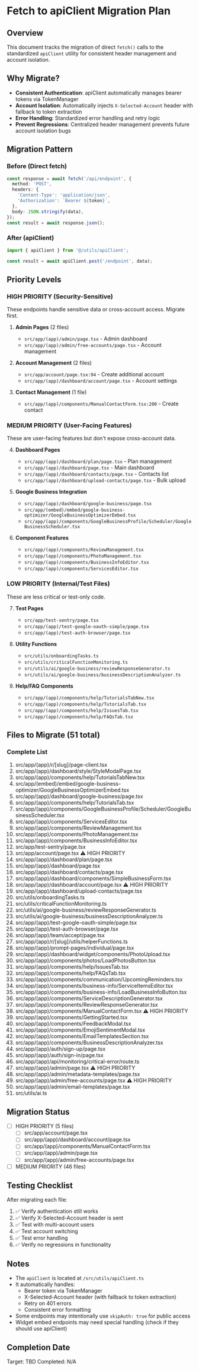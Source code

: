 # Fetch to apiClient Migration Plan

## Overview
This document tracks the migration of direct `fetch()` calls to the standardized `apiClient` utility for consistent header management and account isolation.

## Why Migrate?
- **Consistent Authentication**: apiClient automatically manages bearer tokens via TokenManager
- **Account Isolation**: Automatically injects `X-Selected-Account` header with fallback to token extraction
- **Error Handling**: Standardized error handling and retry logic
- **Prevent Regressions**: Centralized header management prevents future account isolation bugs

## Migration Pattern

### Before (Direct fetch)
```typescript
const response = await fetch('/api/endpoint', {
  method: 'POST',
  headers: {
    'Content-Type': 'application/json',
    'Authorization': `Bearer ${token}`,
  },
  body: JSON.stringify(data),
});
const result = await response.json();
```

### After (apiClient)
```typescript
import { apiClient } from '@/utils/apiClient';

const result = await apiClient.post('/endpoint', data);
```

## Priority Levels

### HIGH PRIORITY (Security-Sensitive)
These endpoints handle sensitive data or cross-account access. Migrate first.

1. **Admin Pages** (2 files)
   - `src/app/(app)/admin/page.tsx` - Admin dashboard
   - `src/app/(app)/admin/free-accounts/page.tsx` - Account management

2. **Account Management** (2 files)
   - `src/app/account/page.tsx:94` - Create additional account
   - `src/app/(app)/dashboard/account/page.tsx` - Account settings

3. **Contact Management** (1 file)
   - `src/app/(app)/components/ManualContactForm.tsx:200` - Create contact

### MEDIUM PRIORITY (User-Facing Features)
These are user-facing features but don't expose cross-account data.

4. **Dashboard Pages**
   - `src/app/(app)/dashboard/plan/page.tsx` - Plan management
   - `src/app/(app)/dashboard/page.tsx` - Main dashboard
   - `src/app/(app)/dashboard/contacts/page.tsx` - Contacts list
   - `src/app/(app)/dashboard/upload-contacts/page.tsx` - Bulk upload

5. **Google Business Integration**
   - `src/app/(app)/dashboard/google-business/page.tsx`
   - `src/app/(embed)/embed/google-business-optimizer/GoogleBusinessOptimizerEmbed.tsx`
   - `src/app/(app)/components/GoogleBusinessProfile/Scheduler/GoogleBusinessScheduler.tsx`

6. **Component Features**
   - `src/app/(app)/components/ReviewManagement.tsx`
   - `src/app/(app)/components/PhotoManagement.tsx`
   - `src/app/(app)/components/BusinessInfoEditor.tsx`
   - `src/app/(app)/components/ServicesEditor.tsx`

### LOW PRIORITY (Internal/Test Files)
These are less critical or test-only code.

7. **Test Pages**
   - `src/app/test-sentry/page.tsx`
   - `src/app/(app)/test-google-oauth-simple/page.tsx`
   - `src/app/(app)/test-auth-browser/page.tsx`

8. **Utility Functions**
   - `src/utils/onboardingTasks.ts`
   - `src/utils/criticalFunctionMonitoring.ts`
   - `src/utils/ai/google-business/reviewResponseGenerator.ts`
   - `src/utils/ai/google-business/businessDescriptionAnalyzer.ts`

9. **Help/FAQ Components**
   - `src/app/(app)/components/help/TutorialsTabNew.tsx`
   - `src/app/(app)/components/help/TutorialsTab.tsx`
   - `src/app/(app)/components/help/IssuesTab.tsx`
   - `src/app/(app)/components/help/FAQsTab.tsx`

## Files to Migrate (51 total)

### Complete List
1. src/app/(app)/r/[slug]/page-client.tsx
2. src/app/(app)/dashboard/style/StyleModalPage.tsx
3. src/app/(app)/components/help/TutorialsTabNew.tsx
4. src/app/(embed)/embed/google-business-optimizer/GoogleBusinessOptimizerEmbed.tsx
5. src/app/(app)/dashboard/google-business/page.tsx
6. src/app/(app)/components/help/TutorialsTab.tsx
7. src/app/(app)/components/GoogleBusinessProfile/Scheduler/GoogleBusinessScheduler.tsx
8. src/app/(app)/components/ServicesEditor.tsx
9. src/app/(app)/components/ReviewManagement.tsx
10. src/app/(app)/components/PhotoManagement.tsx
11. src/app/(app)/components/BusinessInfoEditor.tsx
12. src/app/test-sentry/page.tsx
13. src/app/account/page.tsx ⚠️ HIGH PRIORITY
14. src/app/(app)/dashboard/plan/page.tsx
15. src/app/(app)/dashboard/page.tsx
16. src/app/(app)/dashboard/contacts/page.tsx
17. src/app/(app)/dashboard/components/SimpleBusinessForm.tsx
18. src/app/(app)/dashboard/account/page.tsx ⚠️ HIGH PRIORITY
19. src/app/(app)/dashboard/upload-contacts/page.tsx
20. src/utils/onboardingTasks.ts
21. src/utils/criticalFunctionMonitoring.ts
22. src/utils/ai/google-business/reviewResponseGenerator.ts
23. src/utils/ai/google-business/businessDescriptionAnalyzer.ts
24. src/app/(app)/test-google-oauth-simple/page.tsx
25. src/app/(app)/test-auth-browser/page.tsx
26. src/app/(app)/team/accept/page.tsx
27. src/app/(app)/r/[slug]/utils/helperFunctions.ts
28. src/app/(app)/prompt-pages/individual/page.tsx
29. src/app/(app)/dashboard/widget/components/PhotoUpload.tsx
30. src/app/(app)/components/photos/LoadPhotosButton.tsx
31. src/app/(app)/components/help/IssuesTab.tsx
32. src/app/(app)/components/help/FAQsTab.tsx
33. src/app/(app)/components/communication/UpcomingReminders.tsx
34. src/app/(app)/components/business-info/ServiceItemsEditor.tsx
35. src/app/(app)/components/business-info/LoadBusinessInfoButton.tsx
36. src/app/(app)/components/ServiceDescriptionGenerator.tsx
37. src/app/(app)/components/ReviewResponseGenerator.tsx
38. src/app/(app)/components/ManualContactForm.tsx ⚠️ HIGH PRIORITY
39. src/app/(app)/components/GettingStarted.tsx
40. src/app/(app)/components/FeedbackModal.tsx
41. src/app/(app)/components/EmojiSentimentModal.tsx
42. src/app/(app)/components/EmailTemplatesSection.tsx
43. src/app/(app)/components/BusinessDescriptionAnalyzer.tsx
44. src/app/(app)/auth/sign-up/page.tsx
45. src/app/(app)/auth/sign-in/page.tsx
46. src/app/(app)/api/monitoring/critical-error/route.ts
47. src/app/(app)/admin/page.tsx ⚠️ HIGH PRIORITY
48. src/app/(app)/admin/metadata-templates/page.tsx
49. src/app/(app)/admin/free-accounts/page.tsx ⚠️ HIGH PRIORITY
50. src/app/(app)/admin/email-templates/page.tsx
51. src/utils/ai.ts

## Migration Status

- [ ] HIGH PRIORITY (5 files)
  - [ ] src/app/account/page.tsx
  - [ ] src/app/(app)/dashboard/account/page.tsx
  - [ ] src/app/(app)/components/ManualContactForm.tsx
  - [ ] src/app/(app)/admin/page.tsx
  - [ ] src/app/(app)/admin/free-accounts/page.tsx

- [ ] MEDIUM PRIORITY (46 files)

## Testing Checklist

After migrating each file:
1. ✅ Verify authentication still works
2. ✅ Verify X-Selected-Account header is sent
3. ✅ Test with multi-account users
4. ✅ Test account switching
5. ✅ Test error handling
6. ✅ Verify no regressions in functionality

## Notes

- The `apiClient` is located at `/src/utils/apiClient.ts`
- It automatically handles:
  - Bearer token via TokenManager
  - X-Selected-Account header (with fallback to token extraction)
  - Retry on 401 errors
  - Consistent error formatting
- Some endpoints may intentionally use `skipAuth: true` for public access
- Widget embed endpoints may need special handling (check if they should use apiClient)

## Completion Date
Target: TBD
Completed: N/A

